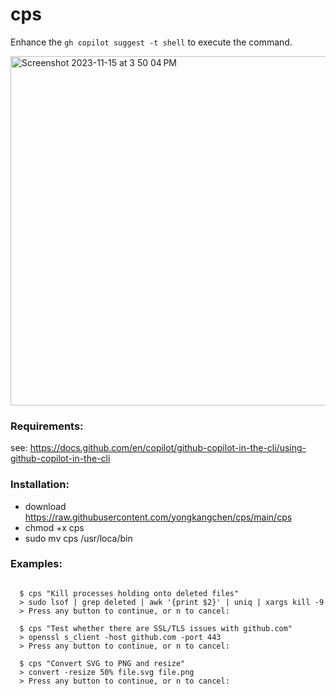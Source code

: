 # cps
Enhance the `gh copilot suggest -t shell` to execute the command.

<img width="559" alt="Screenshot 2023-11-15 at 3 50 04 PM" src="https://github.com/yongkangchen/cps/assets/704762/e405dd64-4989-4f09-8028-1b39a55c9631">



### Requirements:
see: https://docs.github.com/en/copilot/github-copilot-in-the-cli/using-github-copilot-in-the-cli

### Installation:
- download https://raw.githubusercontent.com/yongkangchen/cps/main/cps
- chmod +x cps
- sudo mv cps /usr/loca/bin

### Examples:
```

  $ cps "Kill processes holding onto deleted files"
  > sudo lsof | grep deleted | awk '{print $2}' | uniq | xargs kill -9
  > Press any button to continue, or n to cancel:
```
```
  $ cps "Test whether there are SSL/TLS issues with github.com"
  > openssl s_client -host github.com -port 443
  > Press any button to continue, or n to cancel:
```
```
  $ cps "Convert SVG to PNG and resize"
  > convert -resize 50% file.svg file.png
  > Press any button to continue, or n to cancel: 
```
